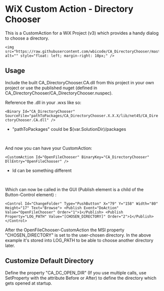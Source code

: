 ﻿# WiX Custom Action - Directory Chooser

This is a CustomAction for a WiX Project (v3) which provides a handy dialog to choose a directory. <br />

```
<img src="https://raw.githubusercontent.com/wbicode/CA_DirectoryChooser/master/documentation/example.png" alt="" style="float: left; margin-right: 10px;" />
```

## Usage

Include the built CA_DirectoryChooser.CA.dll from this project in your own project or use the published nuget (defined in CA_DirectoryChooser/CA_DirectoryChooser.nuspec). <br />

Reference the .dll in your .wxs like so:

`<Binary Id="CA_DirectoryChooser" SourceFile="pathToPackages/CA_DirectoryChooser.X.X.X/lib/net45/CA_DirectoryChooser.CA.dll" />`

* "pathToPackages" could be $(var.SolutionDir)/packages

<br />

And now you can have your CustomAction: <br />

`<CustomAction Id="OpenFileChooser" BinaryKey="CA_DirectoryChooser" DllEntry="OpenFileChooser" />`

* Id can be something different

<br />

Which can now be called in the GUI (Publish element is a child of the Button-Control element) :

`<Control Id="ChangeFolder" Type="PushButton" X="79" Y="158" Width="80" Height="17" Text="Browse">
    <Publish Event="DoAction" Value="OpenFileChooser" Order="1">1</Publish>
    <Publish Property="LOG_PATH" Value="[CHOSEN_DIRECTORY]" Order="2">1</Publish>
</Control>`

After the OpenFileChooser-CustomAction the MSI property "CHOSEN_DIRECTORY" is set to the user-chosen directory.  In the above example it's stored into LOG_PATH to be able to choose another directory later.

## Customize Default Directory

Define the property "CA_DC_OPEN_DIR" (If you use multiple calls, use SetProperty with the attribute Before or After) to define the directory which gets opened at startup.